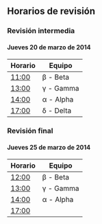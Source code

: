 ﻿##	Horarios de revisión	##

###	Revisión intermedia	###

####	Jueves 20 de marzo de 2014	####

|**Horario**                                                                                                                     |**Equipo** |
|--------------------------------------------------------------------------------------------------------------------------------|-----------|
|[11:00](http://www.timeanddate.com/countdown/generic?iso=20140320T110000&p0=155&msg=[PBSC]+Revisi%C3%B3n+intermedia&csz=1&swk=1)| β - Beta  |
|[13:00](http://www.timeanddate.com/countdown/generic?iso=20140320T130000&p0=155&msg=[PBSC]+Revisi%C3%B3n+intermedia&csz=1&swk=1)| γ - Gamma |
|[14:00](http://www.timeanddate.com/countdown/generic?iso=20140320T140000&p0=155&msg=[PBSC]+Revisi%C3%B3n+intermedia&csz=1&swk=1)| α - Alpha |
|[17:00](http://www.timeanddate.com/countdown/generic?iso=20140320T170000&p0=155&msg=[PBSC]+Revisi%C3%B3n+intermedia&csz=1&swk=1)| δ - Delta |

###	Revisión final	###

####	Jueves 25 de marzo de 2014	####

|**Horario**                                                                                                                           |**Equipo** |
|--------------------------------------------------------------------------------------------------------------------------------------|-----------|
|[12:00](http://www.timeanddate.com/countdown/generic?iso=20140325T120000&p0=155&msg=[PBSC]+Entrega+proyecto+m%C3%B3dulo+2&csz=1&swk=1)| β - Beta  |
|[13:00](http://www.timeanddate.com/countdown/generic?iso=20140325T130000&p0=155&msg=[PBSC]+Entrega+proyecto+m%C3%B3dulo+2&csz=1&swk=1)|    γ - Gamma |       |
|[14:00](http://www.timeanddate.com/countdown/generic?iso=20140325T140000&p0=155&msg=[PBSC]+Entrega+proyecto+m%C3%B3dulo+2&csz=1&swk=1)|     α - Alpha       |
|[17:00](http://www.timeanddate.com/countdown/generic?iso=20140325T170000&p0=155&msg=[PBSC]+Entrega+proyecto+m%C3%B3dulo+2&csz=1&swk=1)|           |


